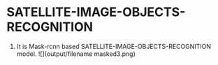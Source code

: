 # SATELLITE-IMAGE-OBJECTS-RECOGNITION
1) It is Mask-rcnn based SATELLITE-IMAGE-OBJECTS-RECOGNITION model.
![](output/filename masked3.png)
